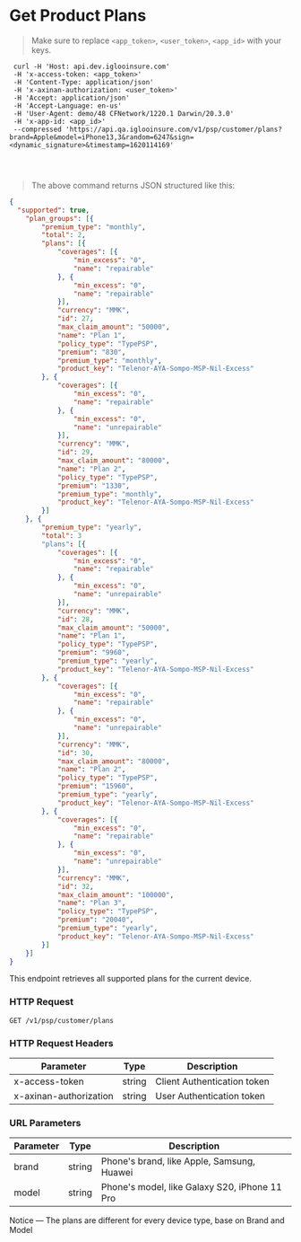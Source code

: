 # Get Product Plans

> Make sure to replace `<app_token>`, `<user_token>`, `<app_id>` with your keys.

```shell
 curl -H 'Host: api.dev.iglooinsure.com' 
 -H 'x-access-token: <app_token>' 
 -H 'Content-Type: application/json' 
 -H 'x-axinan-authorization: <user_token>' 
 -H 'Accept: application/json' 
 -H 'Accept-Language: en-us' 
 -H 'User-Agent: demo/48 CFNetwork/1220.1 Darwin/20.3.0' 
 -H 'x-app-id: <app_id>' 
 --compressed 'https://api.qa.iglooinsure.com/v1/psp/customer/plans?brand=Apple&model=iPhone13,3&random=6247&sign=<dynamic_signature>&timestamp=1620114169'	
```

```ruby

```

```python

```

```javascript

```

> The above command returns JSON structured like this:

```json
{
  "supported": true,
	"plan_groups": [{
		"premium_type": "monthly",
		"total": 2,
		"plans": [{
			"coverages": [{
				"min_excess": "0",
				"name": "repairable"
			}, {
				"min_excess": "0",
				"name": "repairable"
			}],
			"currency": "MMK",
			"id": 27,
			"max_claim_amount": "50000",
			"name": "Plan 1",
			"policy_type": "TypePSP",
			"premium": "830",
			"premium_type": "monthly",
			"product_key": "Telenor-AYA-Sompo-MSP-Nil-Excess"
		}, {
			"coverages": [{
				"min_excess": "0",
				"name": "repairable"
			}, {
				"min_excess": "0",
				"name": "unrepairable"
			}],
			"currency": "MMK",
			"id": 29,
			"max_claim_amount": "80000",
			"name": "Plan 2",
			"policy_type": "TypePSP",
			"premium": "1330",
			"premium_type": "monthly",
			"product_key": "Telenor-AYA-Sompo-MSP-Nil-Excess"
		}]
	}, {
		"premium_type": "yearly",
		"total": 3
		"plans": [{
			"coverages": [{
				"min_excess": "0",
				"name": "repairable"
			}, {
				"min_excess": "0",
				"name": "unrepairable"
			}],
			"currency": "MMK",
			"id": 28,
			"max_claim_amount": "50000",
			"name": "Plan 1",
			"policy_type": "TypePSP",
			"premium": "9960",
			"premium_type": "yearly",
			"product_key": "Telenor-AYA-Sompo-MSP-Nil-Excess"
		}, {
			"coverages": [{
				"min_excess": "0",
				"name": "repairable"
			}, {
				"min_excess": "0",
				"name": "unrepairable"
			}],
			"currency": "MMK",
			"id": 30,
			"max_claim_amount": "80000",
			"name": "Plan 2",
			"policy_type": "TypePSP",
			"premium": "15960",
			"premium_type": "yearly",
			"product_key": "Telenor-AYA-Sompo-MSP-Nil-Excess"
		}, {
			"coverages": [{
				"min_excess": "0",
				"name": "repairable"
			}, {
				"min_excess": "0",
				"name": "unrepairable"
			}],
			"currency": "MMK",
			"id": 32,
			"max_claim_amount": "100000",
			"name": "Plan 3",
			"policy_type": "TypePSP",
			"premium": "20040",
			"premium_type": "yearly",
			"product_key": "Telenor-AYA-Sompo-MSP-Nil-Excess"
		}]
	}]
}
```

This endpoint retrieves all supported plans for the current device.

### HTTP Request

`GET /v1/psp/customer/plans`

### HTTP Request Headers

Parameter | Type | Description
--------- | ------- | -----------
x-access-token | string | Client Authentication token
x-axinan-authorization | string | User Authentication token

### URL Parameters

Parameter | Type | Description
--------- | ------- | -----------
brand | string | Phone's brand, like Apple, Samsung, Huawei
model | string | Phone's model, like Galaxy S20, iPhone 11 Pro

<aside class="info">
Notice — The plans are different for every device type, base on Brand and Model
</aside>
